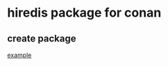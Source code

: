 # hiredis package for conan


## create package

[example](https://www.notion.so/Creating-the-Package-recipe-443ac5ac7e6a44d2aa93a467af69c095)

